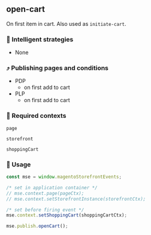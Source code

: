 ## open-cart

On first item in cart. Also used as `initiate-cart`.

### 🤖 Intelligent strategies

-   None

### ⤴️ Publishing pages and conditions

-   PDP
    -   on first add to cart
-   PLP
    -   on first add to cart

### 🛄 Required contexts

`page`

`storefront`

`shoppingCart`

### 🔧 Usage

```javascript
const mse = window.magentoStorefrontEvents;

/* set in application container */
// mse.context.page(pageCtx);
// mse.context.setStorefrontInstance(storefrontCtx);

/* set before firing event */
mse.context.setShoppingCart(shoppingCartCtx);

mse.publish.openCart();
```

